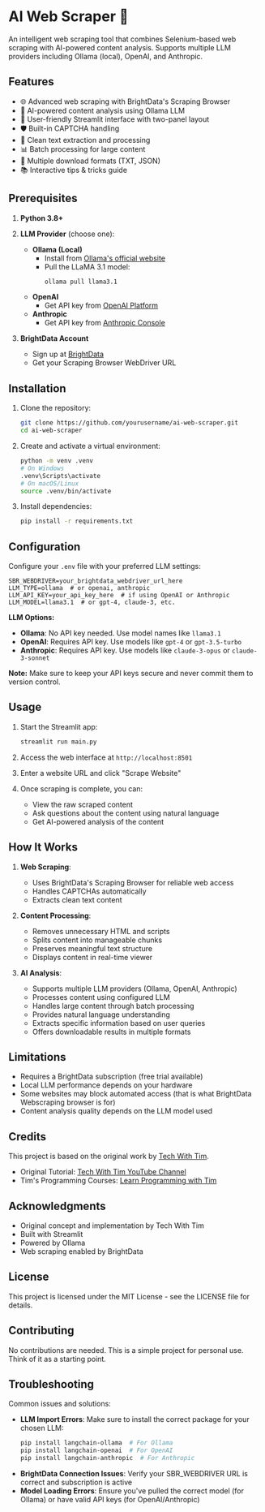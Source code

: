 # AI Web Scraper 🤖

An intelligent web scraping tool that combines Selenium-based web scraping with AI-powered content analysis. Supports multiple LLM providers including Ollama (local), OpenAI, and Anthropic.

## Features
- 🌐 Advanced web scraping with BrightData's Scraping Browser
- 🧠 AI-powered content analysis using Ollama LLM
- 🚀 User-friendly Streamlit interface with two-panel layout
- 🛡️ Built-in CAPTCHA handling
- 📝 Clean text extraction and processing
- 📊 Batch processing for large content
- 💾 Multiple download formats (TXT, JSON)
- 📚 Interactive tips & tricks guide

## Prerequisites

1. **Python 3.8+**
2. **LLM Provider** (choose one):
   - **Ollama (Local)**
     - Install from [Ollama's official website](https://ollama.ai)
     - Pull the LLaMA 3.1 model:
       ```bash
       ollama pull llama3.1
       ```
   - **OpenAI**
     - Get API key from [OpenAI Platform](https://platform.openai.com)
   - **Anthropic**
     - Get API key from [Anthropic Console](https://console.anthropic.com)

3. **BrightData Account**
   - Sign up at [BrightData](https://brightdata.com)
   - Get your Scraping Browser WebDriver URL

## Installation

1. Clone the repository:
   ```bash
   git clone https://github.com/yourusername/ai-web-scraper.git
   cd ai-web-scraper
   ```

2. Create and activate a virtual environment:
   ```bash
   python -m venv .venv
   # On Windows
   .venv\Scripts\activate
   # On macOS/Linux
   source .venv/bin/activate
   ```

3. Install dependencies:
   ```bash
   pip install -r requirements.txt
   ```

## Configuration

Configure your `.env` file with your preferred LLM settings:

```env
SBR_WEBDRIVER=your_brightdata_webdriver_url_here
LLM_TYPE=ollama  # or openai, anthropic
LLM_API_KEY=your_api_key_here  # if using OpenAI or Anthropic
LLM_MODEL=llama3.1  # or gpt-4, claude-3, etc.
```

**LLM Options:**
- **Ollama**: No API key needed. Use model names like `llama3.1`
- **OpenAI**: Requires API key. Use models like `gpt-4` or `gpt-3.5-turbo`
- **Anthropic**: Requires API key. Use models like `claude-3-opus` or `claude-3-sonnet`

**Note:** Make sure to keep your API keys secure and never commit them to version control.

## Usage

1. Start the Streamlit app:
   ```bash
   streamlit run main.py
   ```

2. Access the web interface at `http://localhost:8501`

3. Enter a website URL and click "Scrape Website"

4. Once scraping is complete, you can:
   - View the raw scraped content
   - Ask questions about the content using natural language
   - Get AI-powered analysis of the content

## How It Works

1. **Web Scraping**: 
   - Uses BrightData's Scraping Browser for reliable web access
   - Handles CAPTCHAs automatically
   - Extracts clean text content

2. **Content Processing**:
   - Removes unnecessary HTML and scripts
   - Splits content into manageable chunks
   - Preserves meaningful text structure
   - Displays content in real-time viewer

3. **AI Analysis**:
   - Supports multiple LLM providers (Ollama, OpenAI, Anthropic)
   - Processes content using configured LLM
   - Handles large content through batch processing
   - Provides natural language understanding
   - Extracts specific information based on user queries
   - Offers downloadable results in multiple formats

## Limitations

- Requires a BrightData subscription (free trial available)
- Local LLM performance depends on your hardware 
- Some websites may block automated access (that is what BrightData Webscraping browser is for)
- Content analysis quality depends on the LLM model used

## Credits

This project is based on the original work by [Tech With Tim](https://github.com/techwithtim). 
- Original Tutorial: [Tech With Tim YouTube Channel](https://www.youtube.com/@TechWithTim)
- Tim's Programming Courses: [Learn Programming with Tim](https://techwithtim.net/dev)

## Acknowledgments

- Original concept and implementation by Tech With Tim
- Built with Streamlit
- Powered by Ollama
- Web scraping enabled by BrightData

## License

This project is licensed under the MIT License - see the LICENSE file for details.

## Contributing

No contributions are needed. This is a simple project for personal use. Think of it as a starting point.

## Troubleshooting

Common issues and solutions:
- **LLM Import Errors**: Make sure to install the correct package for your chosen LLM:
  ```bash
  pip install langchain-ollama  # For Ollama
  pip install langchain-openai  # For OpenAI
  pip install langchain-anthropic  # For Anthropic
  ```
- **BrightData Connection Issues**: Verify your SBR_WEBDRIVER URL is correct and subscription is active
- **Model Loading Errors**: Ensure you've pulled the correct model (for Ollama) or have valid API keys (for OpenAI/Anthropic)
